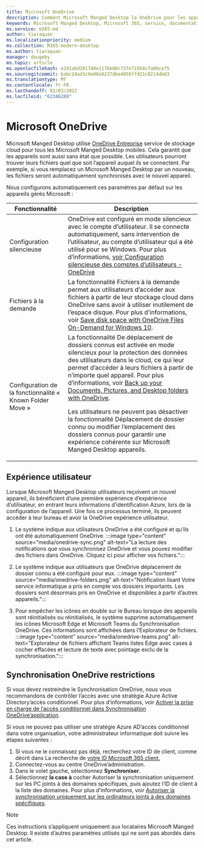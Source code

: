 ```yaml
---
title: Microsoft OneDrive
description: Comment Microsoft Manged Desktop la OneDrive pour les appareils inscrits
keywords: Microsoft Manged Desktop, Microsoft 365, service, documentation, applications, applications métier, applications métier
ms.service: m365-md
author: tiaraquan
ms.localizationpriority: medium
ms.collection: M365-modern-desktop
ms.author: tiaraquan
manager: dougeby
ms.topic: article
ms.openlocfilehash: e2d1a6d2817d4e117bb80c737e71958c7a80ce75
ms.sourcegitcommit: babc2dad1c0e08a9237dbe4956ffd21c0214db83
ms.translationtype: MT
ms.contentlocale: fr-FR
ms.lasthandoff: 02/03/2022
ms.locfileid: "62346289"
---
```

# <a name="microsoft-onedrive"></a>Microsoft OneDrive

Microsoft Manged Desktop utilise [OneDrive Entreprise](/onedrive/plan-onedrive-enterprise) service de stockage cloud pour tous les Microsoft Manged Desktop mobiles. Cela garantit que les appareils sont aussi sans état que possible. Les utilisateurs pourront trouver leurs fichiers quel que soit l’appareil auquel ils se connectent. Par exemple, si vous remplacez un Microsoft Manged Desktop par un nouveau, les fichiers seront automatiquement synchronisés avec le nouvel appareil.

Nous configurons automatiquement ces paramètres par défaut sur les appareils gérés Microsoft :

| Fonctionnalité | Description |
| ------ | ------ |
| Configuration silencieuse | OneDrive est configuré en mode silencieux avec le compte d’utilisateur. Il se connecte automatiquement, sans intervention de l’utilisateur, au compte d’utilisateur qui a été utilisé pour se Windows. Pour plus d’informations, [voir Configuration silencieuse des comptes d’utilisateurs - OneDrive](/onedrive/use-silent-account-configuration) |
| Fichiers à la demande | La fonctionnalité Fichiers à la demande permet aux utilisateurs d’accéder aux fichiers à partir de leur stockage cloud dans OneDrive sans avoir à utiliser inutilement de l’espace disque. Pour plus d’informations, voir [Save disk space with OneDrive Files On-Demand for Windows 10](https://support.microsoft.com/office/save-disk-space-with-onedrive-files-on-demand-for-windows-10-0e6860d3-d9f3-4971-b321-7092438fb38e). |
| Configuration de la fonctionnalité « Known Folder Move » | La fonctionnalité De déplacement de dossiers connus est activée en mode silencieux pour la protection des données des utilisateurs dans le cloud, ce qui leur permet d’accéder à leurs fichiers à partir de n’importe quel appareil. Pour plus d’informations, voir [Back up your Documents, Pictures, and Desktop folders with OneDrive](https://support.microsoft.com/office/back-up-your-documents-pictures-and-desktop-folders-with-onedrive-d61a7930-a6fb-4b95-b28a-6552e77c3057). <p> Les utilisateurs ne peuvent pas désactiver la fonctionnalité Déplacement de dossier connu ou modifier l’emplacement des dossiers connus pour garantir une expérience cohérente sur Microsoft Manged Desktop appareils.</p>|

## <a name="user-experience"></a>Expérience utilisateur

Lorsque Microsoft Manged Desktop utilisateurs reçoivent un nouvel appareil, ils bénéficient d’une première expérience d’expérience d’utilisateur, en entrant leurs informations d’identification Azure, lors de la configuration de l’appareil. Une fois ce processus terminé, ils peuvent accéder à leur bureau et avoir la OneDrive expérience utilisateur.

1. Le système indique aux utilisateurs OneDrive a été configuré et qu’ils ont été automatiquement OneDrive.
:::image type="content" source="media/onedrive-sync.png" alt-text="La lecture des notifications que vous synchronisez OneDrive et vous pouvez modifier des fichiers dans OneDrive. Cliquez ici pour afficher vos fichiers.":::

2. Le système indique aux utilisateurs que OneDrive déplacement de dossier connu a été configuré pour eux.
:::image type="content" source="media/onedrive-folders.png" alt-text="Notification lisant Votre service informatique a pris en compte vos dossiers importants. Les dossiers sont désormais pris en OneDrive et disponibles à partir d’autres appareils.":::

3. Pour empêcher les icônes en double sur le Bureau lorsque des appareils sont réinitialisés ou réinitialisés, le système supprime automatiquement les icônes Microsoft Edge et Microsoft Teams du Synchronisation OneDrive. Ces informations sont affichées dans l’Explorateur de fichiers.
:::image type="content" source="media/onedrive-teams.png" alt-text="Explorateur de fichiers affichant Teams listes Edge avec cases à cocher effacées et lecture de texte avec pointage exclu de la synchronisation.":::

## <a name="onedrive-sync-restrictions"></a>Synchronisation OneDrive restrictions

Si vous devez restreindre le Synchronisation OneDrive, nous vous recommandons de contrôler l’accès avec une stratégie Azure Active Directory’accès conditionnel. Pour plus d’informations, voir [Activer la prise en charge de l’accès conditionnel dans Synchronisation OneDrive’application](/onedrive/enable-conditional-access).

Si vous ne pouvez pas utiliser une stratégie Azure AD’accès conditionnel dans votre organisation, votre administrateur informatique doit suivre les étapes suivantes :

1. Si vous ne le connaissez pas déjà, recherchez votre ID de client, comme décrit dans La recherche de [votre ID Microsoft 365 client.](/onedrive/find-your-office-365-tenant-id)
1. Connectez-vous au centre OneDrive’administration.
1. Dans le volet gauche, sélectionnez **Synchroniser**.
1. Sélectionnez **la case à** cocher Autoriser la synchronisation uniquement sur les PC joints à des domaines spécifiques, puis ajoutez l’ID de client à la liste des domaines. Pour plus d’informations, voir [Autoriser la synchronisation uniquement sur les ordinateurs joints à des domaines spécifiques](/onedrive/allow-syncing-only-on-specific-domains).

> [!NOTE]
> Ces instructions s’appliquent uniquement aux locataires Microsoft Manged Desktop. Il existe d’autres paramètres utilisés qui ne sont pas abordés dans cet article.
